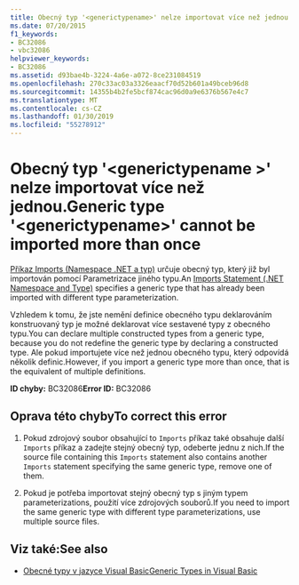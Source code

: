 ```yaml
---
title: Obecný typ '<generictypename>' nelze importovat více než jednou.
ms.date: 07/20/2015
f1_keywords:
- BC32086
- vbc32086
helpviewer_keywords:
- BC32086
ms.assetid: d93bae4b-3224-4a6e-a072-8ce231084519
ms.openlocfilehash: 270c33ac03a3326eaacf70d52b601a49bceb96d8
ms.sourcegitcommit: 14355b4b2fe5bcf874cac96d0a9e6376b567e4c7
ms.translationtype: MT
ms.contentlocale: cs-CZ
ms.lasthandoff: 01/30/2019
ms.locfileid: "55278912"
---
```

# <a name="generic-type-generictypename-cannot-be-imported-more-than-once"></a><span data-ttu-id="a47f5-102">Obecný typ '\<generictypename >' nelze importovat více než jednou.</span><span class="sxs-lookup"><span data-stu-id="a47f5-102">Generic type '\<generictypename>' cannot be imported more than once</span></span>
<span data-ttu-id="a47f5-103">[Příkaz Imports (Namespace .NET a typ)](../../visual-basic/language-reference/statements/imports-statement-net-namespace-and-type.md) určuje obecný typ, který již byl importován pomocí Parametrizace jiného typu.</span><span class="sxs-lookup"><span data-stu-id="a47f5-103">An [Imports Statement (.NET Namespace and Type)](../../visual-basic/language-reference/statements/imports-statement-net-namespace-and-type.md) specifies a generic type that has already been imported with different type parameterization.</span></span>  
  
 <span data-ttu-id="a47f5-104">Vzhledem k tomu, že jste nemění definice obecného typu deklarováním konstruovaný typ je možné deklarovat více sestavené typy z obecného typu.</span><span class="sxs-lookup"><span data-stu-id="a47f5-104">You can declare multiple constructed types from a generic type, because you do not redefine the generic type by declaring a constructed type.</span></span> <span data-ttu-id="a47f5-105">Ale pokud importujete více než jednou obecného typu, který odpovídá několik definic.</span><span class="sxs-lookup"><span data-stu-id="a47f5-105">However, if you import a generic type more than once, that is the equivalent of multiple definitions.</span></span>  
  
 <span data-ttu-id="a47f5-106">**ID chyby:** BC32086</span><span class="sxs-lookup"><span data-stu-id="a47f5-106">**Error ID:** BC32086</span></span>  
  
## <a name="to-correct-this-error"></a><span data-ttu-id="a47f5-107">Oprava této chyby</span><span class="sxs-lookup"><span data-stu-id="a47f5-107">To correct this error</span></span>  
  
1.  <span data-ttu-id="a47f5-108">Pokud zdrojový soubor obsahující to `Imports` příkaz také obsahuje další `Imports` příkaz a zadejte stejný obecný typ, odeberte jednu z nich.</span><span class="sxs-lookup"><span data-stu-id="a47f5-108">If the source file containing this `Imports` statement also contains another `Imports` statement specifying the same generic type, remove one of them.</span></span>  
  
2.  <span data-ttu-id="a47f5-109">Pokud je potřeba importovat stejný obecný typ s jiným typem parameterizations, použití více zdrojových souborů.</span><span class="sxs-lookup"><span data-stu-id="a47f5-109">If you need to import the same generic type with different type parameterizations, use multiple source files.</span></span>  
  
## <a name="see-also"></a><span data-ttu-id="a47f5-110">Viz také:</span><span class="sxs-lookup"><span data-stu-id="a47f5-110">See also</span></span>
- [<span data-ttu-id="a47f5-111">Obecné typy v jazyce Visual Basic</span><span class="sxs-lookup"><span data-stu-id="a47f5-111">Generic Types in Visual Basic</span></span>](../../visual-basic/programming-guide/language-features/data-types/generic-types.md)
